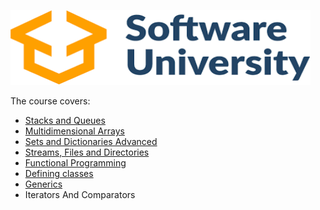 
<a href="https://softuni.bg/"><img width="480" height="120" border="0" alt="Premium WordPress Themes - AppThemes" src="https://raw.githubusercontent.com/radotooo/SoftUni/master/C%23Advance/SoftUniLogo.png"></img></a>


<p>The course covers:</p>
<ul>
<li><a href="https://https://github.com/radotooo/SoftUni/tree/master/C%23Advance/01.Stacks%20and%20Queues-Exercises">Stacks and Queues</a></li>
<li><a href="https://github.com/radotooo/SoftUni/tree/master/C%23Advance/02.%20Multidimensional-Arrays-Exercise">Multidimensional Arrays</a></li>
<li><a href="https://github.com/radotooo/SoftUni/tree/master/C%23Advance/03.Sets%20and%20Dictionaries%20Advanced%20-%20Exercise">Sets and Dictionaries Advanced</a></li>
<li><a href="https://github.com/radotooo/SoftUni/tree/master/C%23Advance/04.Streams-Files-and-Directories-Exercise">Streams, Files and Directories</a></li>
<li><a href="https://github.com/radotooo/SoftUni/tree/master/C%23Advance/05.%20Functional-Programming-Exercises">Functional Programming</a></li>
<li><a href="https://github.com/radotooo/SoftUni/tree/master/C%23Advance/06.%20CSharp-Advanced-Defining-Classes-Exercises">Defining classes</a></li>
<li><a href="https://github.com/radotooo/SoftUni/tree/master/C%23Advance/08.%20CSharp-Advanced-Generics-Exercises/08.Generics-Exercises">Generics</a></li>
<li>Iterators And Comparators</li>
 


